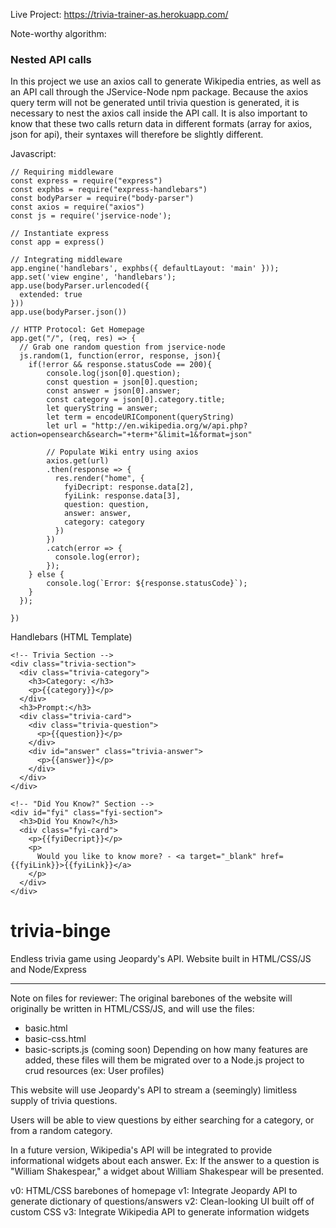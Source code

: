 Live Project: https://trivia-trainer-as.herokuapp.com/

Note-worthy algorithm:
<h3>Nested API calls</h3>
<p>In this project we use an axios call to generate Wikipedia entries, as
well as an API call through the JService-Node npm package. Because the axios query term
will not be generated until trivia question is generated, it is necessary to nest the axios 
call inside the API call. It is also important to know that these two calls return data in different
formats (array for axios, json for api), their syntaxes will therefore be slightly different.</p>

Javascript:
```
// Requiring middleware
const express = require("express")
const exphbs = require("express-handlebars")
const bodyParser = require("body-parser")
const axios = require("axios")
const js = require('jservice-node');

// Instantiate express
const app = express()

// Integrating middleware
app.engine('handlebars', exphbs({ defaultLayout: 'main' }));
app.set('view engine', 'handlebars');
app.use(bodyParser.urlencoded({
  extended: true
}))
app.use(bodyParser.json())

// HTTP Protocol: Get Homepage
app.get("/", (req, res) => {
  // Grab one random question from jservice-node
  js.random(1, function(error, response, json){
    if(!error && response.statusCode == 200){
        console.log(json[0].question);
        const question = json[0].question;
        const answer = json[0].answer;
        const category = json[0].category.title;
        let queryString = answer;
        let term = encodeURIComponent(queryString)
        let url = "http://en.wikipedia.org/w/api.php?action=opensearch&search="+term+"&limit=1&format=json"

        // Populate Wiki entry using axios
        axios.get(url)
        .then(response => {
          res.render("home", {
            fyiDecript: response.data[2],
            fyiLink: response.data[3],
            question: question,
            answer: answer,
            category: category
          })
        })
        .catch(error => {
          console.log(error);
        });
    } else {
        console.log(`Error: ${response.statusCode}`);
    }
  });

})
```
Handlebars (HTML Template)
```
<!-- Trivia Section -->
<div class="trivia-section">
  <div class="trivia-category">
    <h3>Category: </h3>
    <p>{{category}}</p>
  </div>
  <h3>Prompt:</h3>
  <div class="trivia-card">
    <div class="trivia-question">
      <p>{{question}}</p>
    </div>
    <div id="answer" class="trivia-answer">
      <p>{{answer}}</p>
    </div>
  </div>
</div>

<!-- "Did You Know?" Section -->
<div id="fyi" class="fyi-section">
  <h3>Did You Know?</h3>
  <div class="fyi-card">
    <p>{{fyiDecript}}</p>
    <p>
      Would you like to know more? - <a target="_blank" href={{fyiLink}}>{{fyiLink}}</a>
    </p>
  </div>
</div>
```



# trivia-binge
Endless trivia game using Jeopardy's API. Website built in HTML/CSS/JS and Node/Express

***
Note on files for reviewer:
The original barebones of the website will originally be written in HTML/CSS/JS, and will use the files:
- basic.html
- basic-css.html
- basic-scripts.js (coming soon)
Depending on how many features are added, these files will them be migrated over to a Node.js project to crud resources (ex: User profiles)


This website will use Jeopardy's API to stream a (seemingly) limitless supply of trivia questions. 

Users will be able to view questions by either searching for a category, or from a random category. 

In a future version, Wikipedia's API will be integrated to provide informational widgets about each answer. Ex: If the answer to a question is "William Shakespear," a widget about William Shakespear will be presented.

v0: HTML/CSS barebones of homepage
v1: Integrate Jeopardy API to generate dictionary of questions/answers
v2: Clean-looking UI built off of custom CSS
v3: Integrate Wikipedia API to generate information widgets
